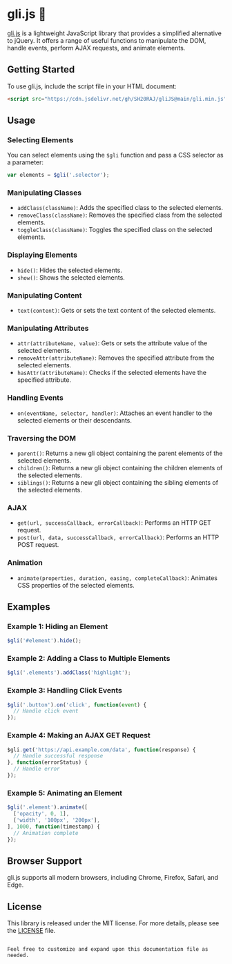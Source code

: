 # gli.js 🚀

[gli.js](https://github.com/SH20RAJ/gliJS/tree/main) is a lightweight JavaScript library that provides a simplified alternative to jQuery. It offers a range of useful functions to manipulate the DOM, handle events, perform AJAX requests, and animate elements.

## Getting Started

To use gli.js, include the script file in your HTML document:

```html
<script src="https://cdn.jsdelivr.net/gh/SH20RAJ/gliJS@main/gli.min.js"></script>
```

## Usage

### Selecting Elements

You can select elements using the `$gli` function and pass a CSS selector as a parameter:

```javascript
var elements = $gli('.selector');
```

### Manipulating Classes

- `addClass(className)`: Adds the specified class to the selected elements.
- `removeClass(className)`: Removes the specified class from the selected elements.
- `toggleClass(className)`: Toggles the specified class on the selected elements.

### Displaying Elements

- `hide()`: Hides the selected elements.
- `show()`: Shows the selected elements.

### Manipulating Content

- `text(content)`: Gets or sets the text content of the selected elements.

### Manipulating Attributes

- `attr(attributeName, value)`: Gets or sets the attribute value of the selected elements.
- `removeAttr(attributeName)`: Removes the specified attribute from the selected elements.
- `hasAttr(attributeName)`: Checks if the selected elements have the specified attribute.

### Handling Events

- `on(eventName, selector, handler)`: Attaches an event handler to the selected elements or their descendants.

### Traversing the DOM

- `parent()`: Returns a new gli object containing the parent elements of the selected elements.
- `children()`: Returns a new gli object containing the children elements of the selected elements.
- `siblings()`: Returns a new gli object containing the sibling elements of the selected elements.

### AJAX

- `get(url, successCallback, errorCallback)`: Performs an HTTP GET request.
- `post(url, data, successCallback, errorCallback)`: Performs an HTTP POST request.

### Animation

- `animate(properties, duration, easing, completeCallback)`: Animates CSS properties of the selected elements.

## Examples

### Example 1: Hiding an Element

```javascript
$gli('#element').hide();
```

### Example 2: Adding a Class to Multiple Elements

```javascript
$gli('.elements').addClass('highlight');
```

### Example 3: Handling Click Events

```javascript
$gli('.button').on('click', function(event) {
  // Handle click event
});
```

### Example 4: Making an AJAX GET Request

```javascript
$gli.get('https://api.example.com/data', function(response) {
  // Handle successful response
}, function(errorStatus) {
  // Handle error
});
```

### Example 5: Animating an Element

```javascript
$gli('.element').animate([
  ['opacity', 0, 1],
  ['width', '100px', '200px'],
], 1000, function(timestamp) {
  // Animation complete
});
```

## Browser Support

gli.js supports all modern browsers, including Chrome, Firefox, Safari, and Edge.

## License

This library is released under the MIT license. For more details, please see the [LICENSE](LICENSE) file.
```

Feel free to customize and expand upon this documentation file as needed.
